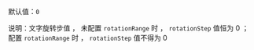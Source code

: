 默认值：`0`

说明：文字旋转步值 ， 未配置 `rotationRange` 时 ， `rotationStep` 值恒为 0 ； 配置 `rotationRange` 时 ， `rotationStep` 值不得为 0
